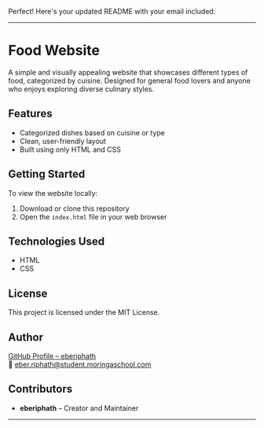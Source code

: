 
Perfect! Here's your updated README with your email included:

---

# Food Website

A simple and visually appealing website that showcases different types of food, categorized by cuisine. Designed for general food lovers and anyone who enjoys exploring diverse culinary styles.

## Features

- Categorized dishes based on cuisine or type  
- Clean, user-friendly layout  
- Built using only HTML and CSS  

## Getting Started

To view the website locally:

1. Download or clone this repository  
2. Open the `index.html` file in your web browser  

## Technologies Used

- HTML  
- CSS  

## License

This project is licensed under the MIT License.

## Author

[GitHub Profile – eberiphath](https://github.com/eberriphath/food-site)  
📧 eber.riphath@student.moringaschool.com

## Contributors

- **eberiphath** – Creator and Maintainer

---
